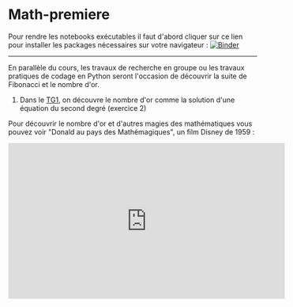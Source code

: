 # Math-premiere

Pour rendre les notebooks exécutables il faut d'abord cliquer sur ce lien pour installer les packages nécessaires sur votre navigateur :
[![Binder](https://mybinder.org/badge_logo.svg)](https://mybinder.org/v2/gh/NaturelEtChaud/Math-premiere/HEAD)

---

En parallèle du cours, les travaux de recherche en groupe ou les travaux pratiques de codage en Python seront l'occasion de découvrir la suite de Fibonacci et le nombre d'or.

1) Dans le [TG1](https://github.com/NaturelEtChaud/Math-premiere/blob/main/Travaux%20de%20recherche%20en%20groupe/TG_1_Seconde%20degr%C3%A9.pdf), on découvre le nombre d'or comme la solution d'une équation du second degré (exercice 2)

Pour découvrir le nombre d'or et d'autres magies des mathématiques vous pouvez voir "Donald au pays des Mathémagiques", un film Disney de 1959 :

<iframe width="560" height="315" src="https://www.youtube.com/embed/j_a4-zoTtAU" title="YouTube video player" frameborder="0" allow="accelerometer; autoplay; clipboard-write; encrypted-media; gyroscope; picture-in-picture" allowfullscreen></iframe>
